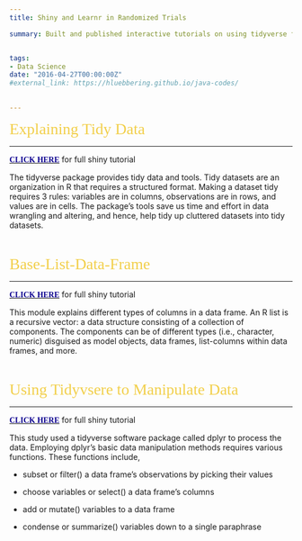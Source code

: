 ```yaml
---
title: Shiny and Learnr in Randomized Trials 

summary: Built and published interactive tutorials on using tidyverse for data analysis and generated randomized trials using shiny and learnr software.


tags:
- Data Science
date: "2016-04-27T00:00:00Z"
#external_link: https://hluebbering.github.io/java-codes/

  
---
```


<span style="color: #f2cf4a; font-family: Babas; font-size: 2em;">Explaining Tidy Data</span>

***
[<span style="color:#0c008f; font-family: Babas;">**CLICK HERE**</span>](https://hannahluebbering.shinyapps.io/tidy-tutorial/) 
for full shiny tutorial

The tidyverse package provides tidy data and tools. Tidy datasets are an organization in R that requires a structured format. Making a dataset tidy requires 3 rules: variables are in columns, observations are in rows, and values are in cells. The package’s tools save us time and effort in data wrangling and altering, and hence, help tidy up cluttered datasets into tidy datasets. 

<p>&nbsp;</p>


<span style="color: #f2cf4a; font-family: Babas; font-size: 2em;">Base-List-Data-Frame </span>

***

[<span style="color:#0c008f; font-family: Babas;">**CLICK HERE**</span>](https://hannahluebbering.shinyapps.io/base-list-data-frame/) 
for full shiny tutorial


This module explains different types of columns in a data frame. An R list is a recursive vector: a data structure consisting of a collection of components. The components can be of different types (i.e., character, numeric) disguised as model objects, data frames, list-columns within data frames, and more.

<p>&nbsp;</p>


<span style="color: #f2cf4a; font-family: Babas; font-size: 2em;">Using Tidyvsere to Manipulate Data</span>

***

[<span style="color:#0c008f; font-family: Babas;">**CLICK HERE**</span>](https://hannahluebbering.shinyapps.io/Tidyverse_manipulating_data/) 
for full shiny tutorial


This study used a tidyverse software package called dplyr to process the data. Employing dplyr’s basic data manipulation methods requires various functions. These functions include, 

  - subset or filter() a data frame’s observations by picking their values

  - choose variables or select() a data frame’s columns 

  - add or mutate() variables to a data frame 

  - condense or summarize() variables down to a single paraphrase

<p>&nbsp;</p>

